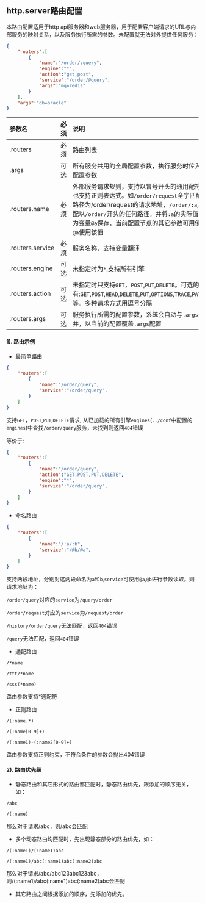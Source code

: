 ## http.server路由配置
本路由配置适用于http api服务器和web服务器，用于配置客户端请求的URL与内部服务的映射关系，以及服务执行所需的参数。未配置就无法对外提供任何服务：
```json
{
    "routers":[
        {
            "name":"/order/:query",
            "engine":"*",
            "action":"get,post",
            "service":"/order/@query",
            "args":"mq=redis"
        }
    ],
    "args":"db=oracle"
}
```


|参数名|必须|说明|
|:------|:-------:|:------|
|.routers|必须|路由列表|
|.args|可选|所有服务共用的全局配置参数，执行服务时传入该配置参数|
|.routers.name|必须|外部服务请求规则，支持以冒号开头的通用配符，也支持正则表达式。如`/order/request`全字匹配路径为/order/request的请求地址，`/order/:a`,匹配以`/order/`开头的任何路径，并将`:a`的实际值作为变量`@a`保存，当前配置节点的其它参数可用使用`@a`使用该值|
|.routers.service|必须|服务名称，支持变量翻译|
|.routers.engine|可选|未指定时为`*`,支持所有引擎|
|.routers.action|可选| 未指定时只支持`GET`，`POST`,`PUT`,`DELETE`。可选的值有:`GET`,`POST`,`HEAD`,`DELETE`,`PUT`,`OPTIONS`,`TRACE`,`PATCH`等。多种请求方式用逗号分隔|
|.routers.args|可选|服务执行所需的配置参数，系统会自动与`.args`合并，以当前的配置覆盖`.args`配置|

####  1). 路由示例

 + 最简单路由

```json
{
    "routers":[
        {
            "name":"/order/query",
            "service":"/order/query",
        }
    ]
}
```
支持`GET`，`POST`,`PUT`,`DELETE`请求, 从已加载的所有引擎`engines`(`../conf`中配置的`engines`)中查找`/order/query`服务，未找到则返回`404`错误

等价于:
```json
{
    "routers":[
        {
            "name":"/order/query",
            "action":"GET,POST,PUT,DELETE",
            "engine":"*",
            "service":"/order/query",
        }
    ]
}
```

+ 命名路由

```json
{
    "routers":[
        {
            "name":"/:a/:b",
            "service":"/@b/@a",
        }
    ]
}
```

支持两段地址，分别对这两段命名为`a`和`b`,`service`可使用`@a`,`@b`进行参数读取。则请求地址为：

`/order/query`对应的`service`为`/query/order`

`/order/request`对应的`service`为`/request/order`

`/history/order/query`无法匹配，返回`404`错误

`/query`无法匹配，返回`404`错误


+ 通配路由

`/*name`

`/ttt/*name`

`/sss(*name)`

路由参数支持*通配符

+ 正则路由

`/(:name.*)`

`/(:name[0-9]+)`

`/(:name1)-(:name2[0-9]+)`

路由参数支持正则约束，不符合条件的参数会抛出404错误


#### 2). 路由优先级

+ 静态路由和其它形式的路由都匹配时，静态路由优先，跟添加的顺序无关，如：

`/abc`

`/(:name)`

那么对于请求/abc，则/abc会匹配

+ 多个动态路由均匹配时，先出现静态部分的路由优先，如：

`/(:name1)/(:name1)abc`

`/(:name1)/abc(:name1)abc(:name2)abc`

那么对于请求/abc/abc123abc123abc，则/(:name1)/abc(:name1)abc(:name2)abc会匹配

+ 其它路由之间根据添加的顺序，先添加的优先。